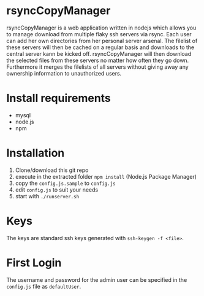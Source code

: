 rsyncCopyManager
================

rsyncCopyManager is a web application written in nodejs which allows you to manage download from multiple flaky ssh servers via rsync.
Each user can add her own directories from her personal server arsenal.
The filelist of these servers will then be cached on a regular basis and downloads to the central server kann be kicked off.
rsyncCopyManager will then download the selected files from these servers no matter how often they go down.
Furthermore it merges the filelists of all servers without giving away any ownership information to unauthorized users.


Install requirements
====================

* mysql
* node.js
* npm


Installation
============
1. Clone/download this git repo
2. execute in the extracted folder `npm install` (Node.js Package Manager)
3. copy the `config.js.sample` to `config.js`
4. edit `config.js` to suit your needs
5. start with `./runserver.sh`

Keys
====
The keys are standard ssh keys generated with `ssh-keygen -f <file>`.

First Login
===========
The username and password for the admin user can be specified in the `config.js` file as `defaultUser`.

